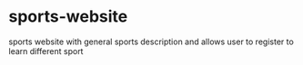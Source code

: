 # sports-website
sports website with general sports description and allows user to register to learn different sport
